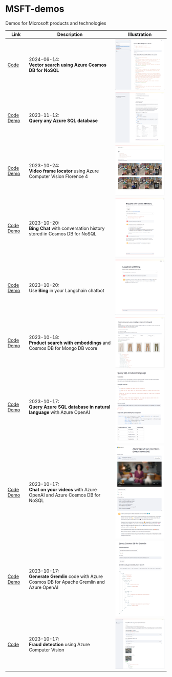 # MSFT-demos
Demos for Microsoft products and technologies


| Link                          | Description                                                                     | Illustration                                                        |
|-------------------------------|---------------------------------------------------------------------------------|---------------------------------------------------------------------|
| [Code](cosmos-nosql-vector-search) | 2024-06-14:<br><b>Vector search using Azure Cosmos DB for NoSQL</b>  | <img src="cosmos-nosql-vector-search/cosmos-nosql-vector-search.png" width="300" alt="cosmos-nosql-vector-search">  |
| [Code](query-any-sqldb) [Demo](https://query-any-sqldb.azurewebsites.net/) | 2023-11-12:<br><b>Query any Azure SQL database</b>  | <img src="query-any-sqldb/query-any-sqldb.png" width="300" alt="query-any-sqldb">  |
| [Code](video-frame-locator) [Demo](https://video-frame-locator-demo.azurewebsites.net/) | 2023-10-24:<br><b>Video frame locator</b> using Azure Computer Vision Florence 4  | <img src="video-frame-locator/video_frame_locator.jpg" width="300" alt="Video frame locator">  |
| [Code](cosmosdb-history) [Demo](https://cosmosdb-history-demo.azurewebsites.net) | 2023-10-20:<br><b>Bing Chat</b> with conversation history stored in Cosmos DB for NoSQL  | <img src="cosmosdb-history/bing_chat_cosmosdb_history.png" width="300" alt="Bing Chat with Cosmos DB history">  |
| [Code](langchain-bing) [Demo](https://langchain-bing-demo.azurewebsites.net) | 2023-10-20:<br>Use <b>Bing</b> in your Langchain chatbot | <img src="langchain-bing/langchain_bing.png" width="300" alt="Langchain with Bing">  |
| [Code](product-search-cosmosdb-mongodb) [Demo](https://search-cosmosdb-mongodb-demo.azurewebsites.net)| 2023-10-18:<br><b>Product search with embeddings</b> and Cosmos DB for Mongo DB vcore | <img src="product-search-cosmosdb-mongodb/product_search_cosmosdb_mongodb.png" width="300" alt="Product search Cosmos DB MongoDB">  |
| [Code](generate-sql-code) [Demo](https://generate-sql-demo.azurewebsites.net) | 2023-10-17:<br><b>Query Azure SQL database in natural language</b> with Azure OpenAI  | <img src="generate-sql-code/generate_sql_code.png" width="300" alt="Generate SQL code">  |
| [Code](chat-on-video) [Demo](https://chatvideo-demo.azurewebsites.net/)         | 2023-10-17:<br><b>Chat on your videos</b> with Azure OpenAI and Azure Cosmos DB for NoSQL             | <img src="chat-on-video/chat_on_video.png" width="300" alt="Chat on your video">  |
| [Code](generate-gremlin-code) [Demo](https://generate-gremlin-demo.azurewebsites.net) | 2023-10-17:<br><b>Generate Gremlin</b> code with Azure Cosmos DB for Apache Gremlin and Azure OpenAI  | <img src="generate-gremlin-code/generate_gremlin_code.png" width="300" alt="Generate Gremlin code">  |
| [Code](fraud-detection)       | 2023-10-17:<br><b>Fraud detection</b> using Azure Computer Vision                                     | <img src="fraud-detection/fraud_detection.png" width="300" alt="Fraud detection">  |
